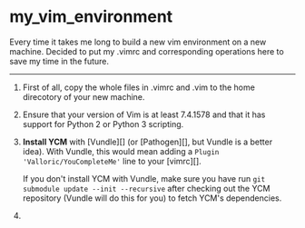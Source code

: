 # my_vim_environment
Every time it takes me long to build a new vim environment on a new machine. Decided to put my .vimrc and corresponding operations here to save my time in the future.

-----

1. First of all, copy the whole files in .vimrc and .vim to the home direcotory of your new machine.

2. Ensure that your version of Vim is at least 7.4.1578 and that it has support for Python 2 or Python 3 scripting.

3. **Install YCM** with [Vundle][] (or [Pathogen][], but Vundle is a better
    idea). With Vundle, this would mean adding a `Plugin
    'Valloric/YouCompleteMe'` line to your [vimrc][].

    If you don't install YCM with Vundle, make sure you have run
    `git submodule update --init --recursive` after checking out the YCM
    repository (Vundle will do this for you) to fetch YCM's dependencies.

4. 
